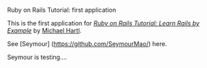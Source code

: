 Ruby on Rails Tutorial: first application

This is the first application for
[*Ruby on Rails Tutorial: Learn Rails by Example*](http://railstutorial.org/)
by [Michael Hartl](http://michaelhartl.com/).


See [Seymour] (https://github.com/SeymourMao/) here.

Seymour is testing....
